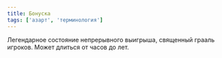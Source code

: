 ```yaml
---
title: Бонуска
tags: ['азарт', 'терминология']
---
```


Легендарное состояние непрерывного выигрыша, священный грааль игроков. Может длиться от часов до лет.
